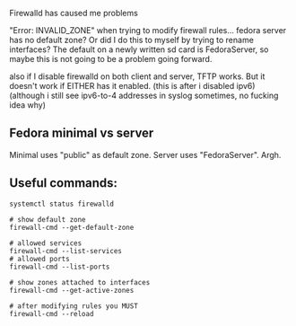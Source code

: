 Firewalld has caused me problems

"Error: INVALID_ZONE" when trying to modify firewall rules... fedora server has no default zone? Or did I do this to myself by trying to rename interfaces?
The default on a newly written sd card is FedoraServer, so maybe this is not going to be a problem going forward.

also if I disable firewalld on both client and server, TFTP works.
But it doesn't work if EITHER has it enabled.
(this is after i disabled ipv6)
(although i still see ipv6-to-4 addresses in syslog sometimes, no fucking idea why)

## Fedora minimal vs server

Minimal uses "public" as default zone.
Server uses "FedoraServer".
Argh.

## Useful commands:

    systemctl status firewalld

    # show default zone
    firewall-cmd --get-default-zone

    # allowed services
    firewall-cmd --list-services
    # allowed ports
    firewall-cmd --list-ports

    # show zones attached to interfaces
    firewall-cmd --get-active-zones

    # after modifying rules you MUST
    firewall-cmd --reload

